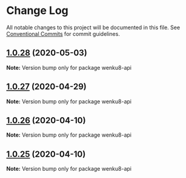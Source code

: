 # Change Log

All notable changes to this project will be documented in this file.
See [Conventional Commits](https://conventionalcommits.org) for commit guidelines.

## [1.0.28](https://github.com/bluelovers/ws-rest/compare/wenku8-api@1.0.27...wenku8-api@1.0.28) (2020-05-03)

**Note:** Version bump only for package wenku8-api





## [1.0.27](https://github.com/bluelovers/ws-rest/compare/wenku8-api@1.0.26...wenku8-api@1.0.27) (2020-04-29)

**Note:** Version bump only for package wenku8-api





## [1.0.26](https://github.com/bluelovers/ws-rest/compare/wenku8-api@1.0.25...wenku8-api@1.0.26) (2020-04-10)

**Note:** Version bump only for package wenku8-api





## [1.0.25](https://github.com/bluelovers/ws-rest/compare/wenku8-api@1.0.24...wenku8-api@1.0.25) (2020-04-10)

**Note:** Version bump only for package wenku8-api
